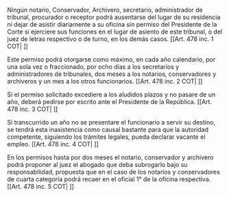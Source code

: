 Ningún notario, Conservador, Archivero, secretario, administrador de tribunal, procurador o receptor podrá ausentarse del lugar de su residencia ni dejar de asistir diariamente a su oficina sin permiso del Presidente de la Corte si ejerciere sus funciones en el lugar de asiento de este tribunal, o del juez de letras respectivo o de turno, en los demás casos. [[Art. 478 inc. 1 COT| ]]

Este permiso podrá otorgarse como máximo, en cada año calendario, por una sola vez o fraccionado, por ocho días a los secretarios y administradores de tribunales, dos meses a los notarios, conservadores y archiveros y un mes a los otros funcionarios. [[Art. 478 inc. 2 COT| ]]

Si el permiso solicitado excediere a los aludidos plazos y no pasare de un año, deberá pedirse por escrito ante el Presidente de la República. [[Art. 478 inc. 3 COT| ]]

Si transcurrido un año no se presentare el funcionario a servir su destino, se tendrá esta inasistencia como causal bastante para que la autoridad competente, siguiendo los trámites legales, pueda declarar vacante el empleo. [[Art. 478 inc. 4 COT| ]]

En los permisos hasta por dos meses el notario, conservador y archivero podrá proponer al juez el abogado que deba subrogarlo bajo su responsabilidad, propuesta que en el caso de los notarios y conservadores de cuarta categoría podrá recaer en el oficial 1° de la oficina respectiva. [[Art. 478 inc. 5 COT| ]]